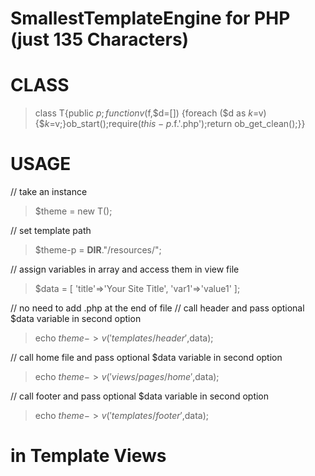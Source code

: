 # SmallestTemplateEngine for PHP (just 135 Characters)

# CLASS
> class T{public $p;function v($f,$d=[]) {foreach ($d as $k=$v) {$$k=$v;}ob_start();require($this-p.$f.'.php');return ob_get_clean();}}

# USAGE

// take an instance
> $theme = new T();

// set template path
> $theme-p = __DIR__."/resources/";


// assign variables in array and access them in view file
> $data = [
>	'title'=>'Your Site Title',
>	'var1'=>'value1'
>];

// no need to add .php at the end of file
// call header and pass optional $data variable in second option
> echo $theme->v('templates/header',$data);

// call home file and pass optional $data variable in second option
> echo $theme->v('views/pages/home',$data);

// call footer and pass optional $data variable in second option
> echo $theme->v('templates/footer',$data);


# in Template Views

> <!DOCTYPE HTML>
  <html>
  <head>
      <title><?php echo $title; ?></title>
  </head>
  <body>
      <?php echo $var1; ?>
  </body>
  </html>
